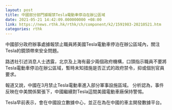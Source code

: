 ```yaml
---
layout: post
title: 中國部分部門據報禁Tesla電動車停泊在辦公區域
date: 2021-05-21 14:42:09.000000000 +08:00
link: https://news.rthk.hk/rthk/ch/component/k2/1591983-20210521.htm
categories: rthk
---
```


中國部分政府辦事處據報禁止職員將美國Tesla電動車停泊在辦公區域內，關注Tesla的鏡頭帶來安全問題。

路透社引述消息人士透露，北京及上海有最少兩個政府機構，口頭指示職員不要將Tesla電動車停泊在辦公區域，暫時未知措施是否正式的政府禁令，抑或個別官員要求。

報道又說，中國在3月禁止Tesla電動車進入部分軍事設施區域。 分析認為，事件反映在中美關係緊張下，中國繼續對Tesla這間美國電動車廠保持警惕。

Tesla早前表示，會在中國設立數據中心，並正在為在中國的車主開發數據平台。

